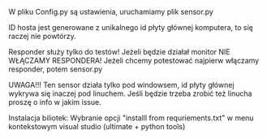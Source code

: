 W pliku Config.py są ustawienia, uruchamiamy plik sensor.py

ID hosta jest generowane z unikalnego id płyty głównej komputera, to się raczej nie powtórzy.

Responder służy tylko do testów! Jeżeli będzie działał monitor NIE WŁĄCZAMY RESPONDERA!
Jeżeli chcemy potestować najpierw włączamy responder, potem sensor.py

UWAGA!!!
Ten sensor działa tylko pod windowsem, id płyty głównej wykrywa się inaczej pod linuchem.
Jeśli będzie trzeba zrobić też linucha proszę o info w jakim issue.

Instalacja biliotek:
Wybranie opcji "installl from requriements.txt" w menu kontekstowym visual studio (ultimate + python tools)

